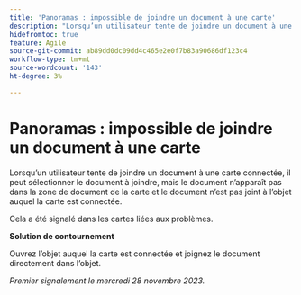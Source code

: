 ```yaml
---
title: 'Panoramas : impossible de joindre un document à une carte'
description: "Lorsqu’un utilisateur tente de joindre un document à une carte connectée, il peut sélectionner le document à joindre, mais le document n’apparaît pas dans la zone de document de la carte et le document n’est pas joint à l’objet auquel la carte est connectée."
hidefromtoc: true
feature: Agile
source-git-commit: ab89dd0dc09dd4c465e2e0f7b83a90686df123c4
workflow-type: tm+mt
source-wordcount: '143'
ht-degree: 3%

---
```



# Panoramas : impossible de joindre un document à une carte

<!--WF and WFP TOCs-->

Lorsqu’un utilisateur tente de joindre un document à une carte connectée, il peut sélectionner le document à joindre, mais le document n’apparaît pas dans la zone de document de la carte et le document n’est pas joint à l’objet auquel la carte est connectée.

Cela a été signalé dans les cartes liées aux problèmes.

**Solution de contournement**

Ouvrez l’objet auquel la carte est connectée et joignez le document directement dans l’objet.

_Premier signalement le mercredi 28 novembre 2023._
